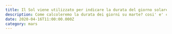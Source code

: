 ```yaml
---
title: Il Sol viene utilizzato per indicare la durata del giorno solare marziano
description: Come calcoleremo la durata dei giorni su marte? cosi' e' come fanno le macchina
date: 2020-04-16T11:00:00.000Z
category: mars
---
```

